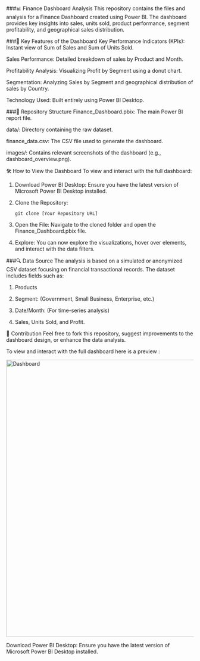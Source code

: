  ###📊 Finance Dashboard Analysis
This repository contains the files and analysis for a Finance Dashboard created using Power BI. The dashboard provides key insights into sales, units sold, product performance, segment profitability, and geographical sales distribution.

###🌟 Key Features of the Dashboard
Key Performance Indicators (KPIs): Instant view of Sum of Sales and Sum of Units Sold.

Sales Performance: Detailed breakdown of sales by Product and Month.

Profitability Analysis: Visualizing Profit by Segment using a donut chart.

Segmentation: Analyzing Sales by Segment and geographical distribution of sales by Country.

Technology Used: Built entirely using Power BI Desktop.

###📁 Repository Structure
Finance_Dashboard.pbix: The main Power BI report file.

data/: Directory containing the raw dataset.

finance_data.csv: The CSV file used to generate the dashboard.

images/: Contains relevant screenshots of the dashboard (e.g., dashboard_overview.png).

🛠️ How to View the Dashboard
  To view and interact with the full dashboard:

   1. Download Power BI Desktop: Ensure you have the latest version of Microsoft Power BI Desktop installed.

   2. Clone the Repository:

          git clone [Your Repository URL]

   3. Open the File: Navigate to the cloned folder and open the Finance_Dashboard.pbix file.

   4. Explore: You can now explore the visualizations, hover over elements, and interact with the data filters.

###🔍 Data Source
  The analysis is based on a simulated or anonymized CSV dataset focusing on financial transactional records. The dataset includes fields such as:

 1. Products

 2. Segment: (Government, Small Business, Enterprise, etc.)

 3. Date/Month: (For time-series analysis)

 4. Sales, Units Sold, and Profit.

🤝 Contribution
Feel free to fork this repository, suggest improvements to the dashboard design, or enhance the data analysis.

To view and interact with the full dashboard here is a preview :

   <img width="1330" height="743" alt="Dashboard" src="https://github.com/user-attachments/assets/e5ba6b86-e6c9-4096-89a1-931961a2f3e1" />



Download Power BI Desktop: Ensure you have the latest version of Microsoft Power BI Desktop installed.
